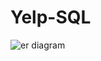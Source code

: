 # Yelp-SQL
![er diagram](https://github.com/noperi11/Yelp-SQL/assets/126463961/89fb7692-2fd3-49ee-a5bc-9d3f7d26dd35)
